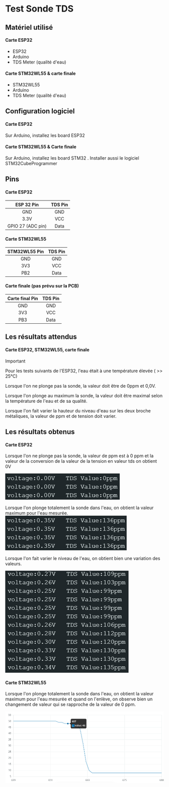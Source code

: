# Test Sonde TDS

## Matériel utilisé

#### Carte ESP32

- ESP32
- Arduino
- TDS Meter (qualité d'eau)

#### Carte STM32WL55 & carte finale

- STM32WL55
- Arduino
- TDS Meter (qualité d'eau)

## Configuration logiciel

#### Carte ESP32

Sur Arduino, installez les board ESP32

#### Carte STM32WL55 & Carte finale

Sur Arduino, installez les board STM32 .
Installer aussi le logiciel STM32CubeProgrammer

## Pins

#### Carte ESP32

|    ESP 32 Pin     | TDS Pin |
| :---------------: | :-----: |
|        GND        |   GND   |
|       3.3V        |   VCC   |
| GPIO 27 (ADC pin) |  Data   |

#### Carte STM32WL55

| STM32WL55 Pin | TDS Pin |
| :-----------: | :-----: |
|      GND      |   GND   |
|      3V3      |   VCC   |
|      PB2      |  Data   |

#### Carte finale (pas prévu sur la PCB)

| Carte final Pin | TDS Pin |
| :-------------: | :-----: |
|       GND       |   GND   |
|       3V3       |   VCC   |
|       PB3       |  Data   |

## Les résultats attendus

#### Carte ESP32, STM32WL55, carte finale

> [!IMPORTANT]
> Pour les tests suivants de l'ESP32, l'eau était à une température élevée ( >> 25°C)

Lorsque l'on ne plonge pas la sonde, la valeur doit être de 0ppm et 0,0V.

Lorsque l'on plonge au maximum la sonde, la valeur doit être maximal selon la température de l'eau et de sa qualité.

Lorsque l'on fait varier la hauteur du niveau d'eau sur les deux broche métaliques, la valeur de ppm et de tension doit varier.

## Les résultats obtenus

#### Carte ESP32

Lorsque l'on ne plonge pas la sonde, la valeur de ppm est à 0 ppm et la valeur de la conversion de la valeur de la tension en valeur tds on obtient 0V

![Screenshot Test 0V](/Tests/Sonde_TDS_meter/picture_0V.png)

Lorsque l'on plonge totalement la sonde dans l'eau, on obtient la valeur maximum pour l'eau mesurée.
![Screenshot Test max](/Tests/Sonde_TDS_meter/picture_max.png)

Lorsque l'on fait varier le niveau de l'eau, on obtient bien une variation des valeurs.

![Screenshot Test variation](/Tests/Sonde_TDS_meter/picture_measurment.png)

#### Carte STM32WL55

Lorsque l'on plonge totalement la sonde dans l'eau, on obtient la valeur maximum pour l'eau mesurée et quand on l'enlève, on observe bien un changement de valeur qui se rapproche de la valeur de 0 ppm.

![Screenshot Test variation](/Tests/Sonde_TDS_meter/picture_measurment_STM32.png)
